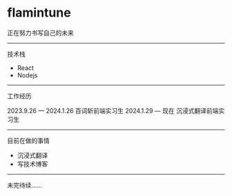 # flamintune

正在努力书写自己的未来

---

技术栈

- React
- Nodejs

---

工作经历

2023.9.26 — 2024.1.26 百词斩前端实习生
2024.1.29 — 现在 沉浸式翻译前端实习生

---

目前在做的事情

- 沉浸式翻译
- 写技术博客

***

未完待续......
